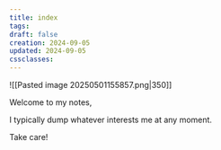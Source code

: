 ```yaml
---
title: index
tags: 
draft: false
creation: 2024-09-05
updated: 2024-09-05
cssclasses:
---
```

![[Pasted image 20250501155857.png|350]]

Welcome to my notes,

I typically dump whatever interests me at any moment.

Take care!